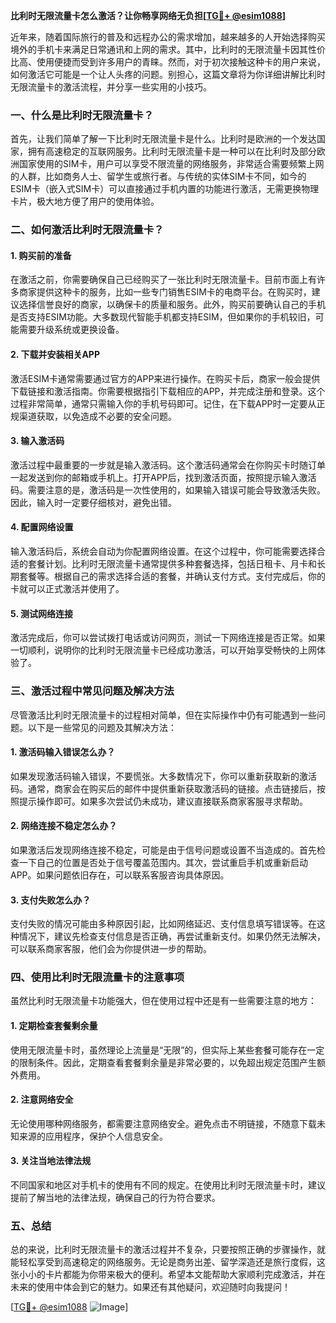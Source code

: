**比利时无限流量卡怎么激活？让你畅享网络无负担[[TG💪+ @esim1088](https://t.me/s/esim1088)]**

近年来，随着国际旅行的普及和远程办公的需求增加，越来越多的人开始选择购买境外的手机卡来满足日常通讯和上网的需求。其中，比利时的无限流量卡因其性价比高、使用便捷而受到许多用户的青睐。然而，对于初次接触这种卡的用户来说，如何激活它可能是一个让人头疼的问题。别担心，这篇文章将为你详细讲解比利时无限流量卡的激活流程，并分享一些实用的小技巧。

### 一、什么是比利时无限流量卡？

首先，让我们简单了解一下比利时无限流量卡是什么。比利时是欧洲的一个发达国家，拥有高速稳定的互联网服务。比利时无限流量卡是一种可以在比利时及部分欧洲国家使用的SIM卡，用户可以享受不限流量的网络服务，非常适合需要频繁上网的人群，比如商务人士、留学生或旅行者。与传统的实体SIM卡不同，如今的ESIM卡（嵌入式SIM卡）可以直接通过手机内置的功能进行激活，无需更换物理卡片，极大地方便了用户的使用体验。

### 二、如何激活比利时无限流量卡？

#### 1. 购买前的准备

在激活之前，你需要确保自己已经购买了一张比利时无限流量卡。目前市面上有许多商家提供这种卡的服务，比如一些专门销售ESIM卡的电商平台。在购买时，建议选择信誉良好的商家，以确保卡的质量和服务。此外，购买前要确认自己的手机是否支持ESIM功能。大多数现代智能手机都支持ESIM，但如果你的手机较旧，可能需要升级系统或更换设备。

#### 2. 下载并安装相关APP

激活ESIM卡通常需要通过官方的APP来进行操作。在购买卡后，商家一般会提供下载链接和激活指南。你需要根据指引下载相应的APP，并完成注册和登录。这个过程非常简单，通常只需输入你的手机号码即可。记住，在下载APP时一定要从正规渠道获取，以免造成不必要的安全问题。

#### 3. 输入激活码

激活过程中最重要的一步就是输入激活码。这个激活码通常会在你购买卡时随订单一起发送到你的邮箱或手机上。打开APP后，找到激活页面，按照提示输入激活码。需要注意的是，激活码是一次性使用的，如果输入错误可能会导致激活失败。因此，输入时一定要仔细核对，避免出错。

#### 4. 配置网络设置

输入激活码后，系统会自动为你配置网络设置。在这个过程中，你可能需要选择合适的套餐计划。比利时无限流量卡通常提供多种套餐选择，包括日租卡、月卡和长期套餐等。根据自己的需求选择合适的套餐，并确认支付方式。支付完成后，你的卡就可以正式激活并使用了。

#### 5. 测试网络连接

激活完成后，你可以尝试拨打电话或访问网页，测试一下网络连接是否正常。如果一切顺利，说明你的比利时无限流量卡已经成功激活，可以开始享受畅快的上网体验了。

### 三、激活过程中常见问题及解决方法

尽管激活比利时无限流量卡的过程相对简单，但在实际操作中仍有可能遇到一些问题。以下是一些常见的问题及其解决方法：

#### 1. 激活码输入错误怎么办？

如果发现激活码输入错误，不要慌张。大多数情况下，你可以重新获取新的激活码。通常，商家会在购买后的邮件中提供重新获取激活码的链接。点击链接后，按照提示操作即可。如果多次尝试仍未成功，建议直接联系商家客服寻求帮助。

#### 2. 网络连接不稳定怎么办？

如果激活后发现网络连接不稳定，可能是由于信号问题或设置不当造成的。首先检查一下自己的位置是否处于信号覆盖范围内。其次，尝试重启手机或重新启动APP。如果问题依旧存在，可以联系客服咨询具体原因。

#### 3. 支付失败怎么办？

支付失败的情况可能由多种原因引起，比如网络延迟、支付信息填写错误等。在这种情况下，建议先检查支付信息是否正确，再尝试重新支付。如果仍然无法解决，可以联系商家客服，他们会为你提供进一步的帮助。

### 四、使用比利时无限流量卡的注意事项

虽然比利时无限流量卡功能强大，但在使用过程中还是有一些需要注意的地方：

#### 1. 定期检查套餐剩余量

使用无限流量卡时，虽然理论上流量是“无限”的，但实际上某些套餐可能存在一定的限制条件。因此，定期查看套餐剩余量是非常必要的，以免超出规定范围产生额外费用。

#### 2. 注意网络安全

无论使用哪种网络服务，都需要注意网络安全。避免点击不明链接，不随意下载未知来源的应用程序，保护个人信息安全。

#### 3. 关注当地法律法规

不同国家和地区对手机卡的使用有不同的规定。在使用比利时无限流量卡时，建议提前了解当地的法律法规，确保自己的行为符合要求。

### 五、总结

总的来说，比利时无限流量卡的激活过程并不复杂，只要按照正确的步骤操作，就能轻松享受到高速稳定的网络服务。无论是商务出差、留学深造还是旅行度假，这张小小的卡片都能为你带来极大的便利。希望本文能帮助大家顺利完成激活，并在未来的使用中体会到它的魅力。如果还有其他疑问，欢迎随时向我提问！

[[TG💪+ @esim1088](https://t.me/s/esim1088) ![Image](https://i.postimg.cc/4NQfJmqS/Snipaste-2025-05-13-00-14-12.png)]